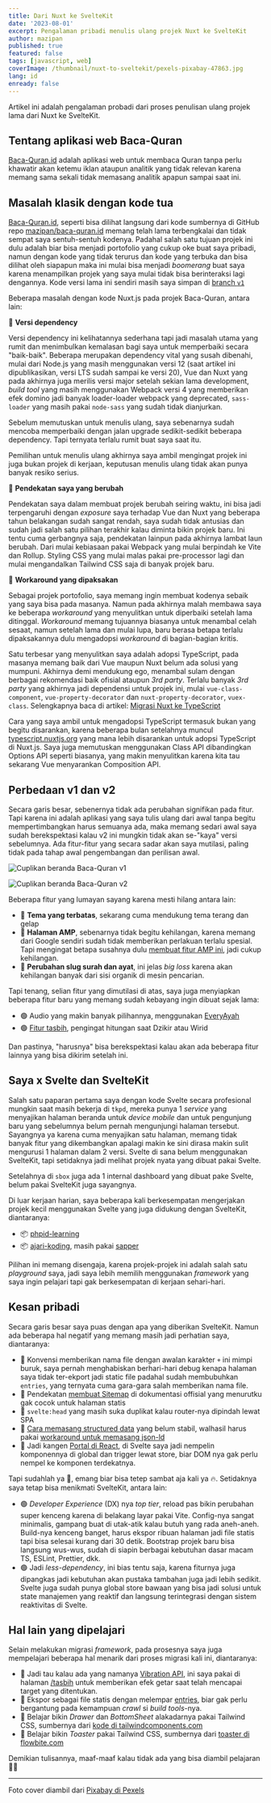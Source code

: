 ```yaml
---
title: Dari Nuxt ke SvelteKit
date: '2023-08-01'
excerpt: Pengalaman pribadi menulis ulang projek Nuxt ke SvelteKit
author: mazipan
published: true
featured: false
tags: [javascript, web]
coverImage: /thumbnail/nuxt-to-sveltekit/pexels-pixabay-47863.jpg
lang: id
enready: false
---
```


Artikel ini adalah pengalaman probadi dari proses penulisan ulang projek lama dari Nuxt ke SvelteKit.

## Tentang aplikasi web Baca-Quran

[Baca-Quran.id](https://www.baca-quran.id/) adalah aplikasi web untuk membaca Quran tanpa perlu khawatir akan ketemu iklan ataupun analitik yang tidak relevan karena memang sama sekali tidak memasang analitik apapun sampai saat ini.

## Masalah klasik dengan kode tua

[Baca-Quran.id](https://www.baca-quran.id/), seperti bisa dilihat langsung dari kode sumbernya di GitHub repo [mazipan/baca-quran.id](https://github.com/mazipan/baca-quran.id) memang telah lama terbengkalai dan tidak sempat saya sentuh-sentuh kodenya. Padahal salah satu tujuan projek ini dulu adalah biar bisa menjadi portofolio yang cukup oke buat saya pribadi, namun dengan kode yang tidak terurus dan kode yang terbuka dan bisa dilihat oleh siapapun maka ini mulai bisa menjadi *boomerang* buat saya karena menampilkan projek yang saya mulai tidak bisa berinteraksi lagi dengannya. Kode versi lama ini sendiri masih saya simpan di [branch `v1`](https://github.com/mazipan/baca-quran.id/tree/v1)

Beberapa masalah dengan kode Nuxt.js pada projek Baca-Quran, antara lain:

🔸 **Versi dependency**

Versi dependency ini kelihatannya sederhana tapi jadi masalah utama yang rumit dan menimbulkan kemalasan bagi saya untuk memperbaiki secara "baik-baik". Beberapa merupakan dependency vital yang susah dibenahi, mulai dari Node.js yang masih menggunakan versi 12 (saat artikel ini dipublikasikan, versi LTS sudah sampai ke versi 20), Vue dan Nuxt yang pada akhirnya juga merilis versi major setelah sekian lama development, *build tool* yang masih menggunakan Webpack versi 4 yang memberikan efek domino jadi banyak loader-loader webpack yang deprecated, `sass-loader` yang masih pakai `node-sass` yang sudah tidak dianjurkan.

Sebelum memutuskan untuk menulis ulang, saya sebenarnya sudah mencoba memperbaiki dengan jalan upgrade sedikit-sedikit beberapa dependency. Tapi ternyata terlalu rumit buat saya saat itu.

Pemilihan untuk menulis ulang akhirnya saya ambil mengingat projek ini juga bukan projek di kerjaan, keputusan menulis ulang tidak akan punya banyak resiko serius.

🔸 **Pendekatan saya yang berubah**

Pendekatan saya dalam membuat projek berubah seiring waktu, ini bisa jadi terpengaruhi dengan *exposure* saya terhadap Vue dan Nuxt yang beberapa tahun belakangan sudah sangat rendah, saya sudah tidak antusias dan sudah jadi salah satu pilihan terakhir kalau diminta bikin projek baru. Ini tentu cuma gerbangnya saja, pendekatan lainpun pada akhirnya lambat laun berubah. Dari mulai kebiasaan pakai Webpack yang mulai berpindah ke Vite dan Rollup. Styling CSS yang mulai malas pakai pre-processor lagi dan mulai mengandalkan Tailwind CSS saja di banyak projek baru.

🔸 **Workaround yang dipaksakan**

Sebagai projek portofolio, saya memang ingin membuat kodenya sebaik yang saya bisa pada masanya. Namun pada akhirnya malah membawa saya ke beberapa *workaround* yang menyulitkan untuk diperbaiki setelah lama ditinggal. *Workaround* memang tujuannya biasanya untuk menambal celah sesaat, namun setelah lama dan mulai lupa, baru berasa betapa terlalu dipaksakannya dulu mengadopsi *workaround* di bagian-bagian kritis.

Satu terbesar yang menyulitkan saya adalah adopsi TypeScript, pada masanya memang baik dari Vue maupun Nuxt belum ada solusi yang mumpuni. Akhirnya demi mendukung ego, menambal sulam dengan berbagai rekomendasi baik ofisial ataupun *3rd party*. Terlalu banyak *3rd party* yang akhirnya jadi dependensi untuk projek ini, mulai `vue-class-component`, `vue-property-decorator` dan `nuxt-property-decorator`, `vuex-class`. Selengkapnya baca di artikel: [Migrasi Nuxt ke TypeScript](/migrate-nuxt-to-typescript)

Cara yang saya ambil untuk mengadopsi TypeScript termasuk bukan yang begitu disarankan, karena beberapa bulan setelahnya muncul [typescript.nuxtjs.org](https://typescript.nuxtjs.org/) yang mana lebih disarankan untuk adopsi TypeScript di Nuxt.js. Saya juga memutuskan menggunakan Class API dibandingkan Options API seperti biasanya, yang makin menyulitkan karena kita tau sekarang Vue menyarankan Composition API.

## Perbedaan v1 dan v2

Secara garis besar, sebenernya tidak ada perubahan signifikan pada fitur. Tapi karena ini adalah aplikasi yang saya tulis ulang dari awal tanpa begitu mempertimbangkan harus semuanya ada, maka memang sedari awal saya sudah berekspektasi kalau v2 ini mungkin tidak akan se-"kaya" versi sebelumnya. Ada fitur-fitur yang secara sadar akan saya mutilasi, paling tidak pada tahap awal pengembangan dan perilisan awal.

![Cuplikan beranda Baca-Quran v1](/thumbnail/nuxt-to-sveltekit/baca-quran-v1.png)

![Cuplikan beranda Baca-Quran v2](/thumbnail/nuxt-to-sveltekit/baca-quran-v2.png)

Beberapa fitur yang lumayan sayang karena mesti hilang antara lain:

- 🔴 **Tema yang terbatas**, sekarang cuma mendukung tema terang dan gelap
- 🔴 **Halaman AMP**, sebenarnya tidak begitu kehilangan, karena memang dari Google sendiri sudah tidak memberikan perlakuan terlalu spesial. Tapi mengingat betapa susahnya dulu [membuat fitur AMP ini](https://mazipan.space/generate-amp-pages-in-nuxtjs), jadi cukup kehilangan.
- 🔴 **Perubahan slug surah dan ayat**, ini jelas *big loss* karena akan kehilangan banyak dari sisi organik di mesin pencarian.

Tapi tenang, selian fitur yang dimutilasi di atas, saya juga menyiapkan beberapa fitur baru yang memang sudah kebayang ingin dibuat sejak lama:

- 🟢 Audio yang makin banyak pilihannya, menggunakan [EveryAyah](https://everyayah.com/)
- 🟢 [Fitur tasbih](https://www.baca-quran.id/tasbih/), pengingat hitungan saat Dzikir atau Wirid

Dan pastinya, "harusnya" bisa berekspektasi kalau akan ada beberapa fitur lainnya yang bisa dikirim setelah ini.

## Saya x Svelte dan SvelteKit

Salah satu paparan pertama saya dengan kode Svelte secara profesional mungkin saat masih bekerja di `tkpd`, mereka punya 1 *service* yang menyajikan halaman beranda untuk *device mobile* dan untuk pengunjung baru yang sebelumnya belum pernah mengunjungi halaman tersebut. Sayangnya ya karena cuma menyajikan satu halaman, memang tidak banyak fitur yang dikembangkan apalagi makin ke sini dirasa makin sulit mengurusi 1 halaman dalam 2 versi. Svelte di sana belum menggunakan SvelteKit, tapi setidaknya jadi melihat projek nyata yang dibuat pakai Svelte.

Setelahnya di `sbox` juga ada 1 internal dashboard yang dibuat pake Svelte, belum pakai SvelteKit juga sayangnya.

Di luar kerjaan harian, saya beberapa kali berkesempatan mengerjakan projek kecil menggunakan Svelte yang juga didukung dengan SvelteKit, diantaranya:

- 📦 [phpid-learning](https://github.com/phpid-jakarta/phpid-learning)
- 📦 [ajari-koding](https://github.com/phpid-jakarta/ajari-koding), masih pakai [sapper](https://sapper.svelte.dev/)

Pilihan ini memang disengaja, karena projek-projek ini adalah salah satu *playground* saya, jadi saya lebih memilih menggunakan *framework* yang saya ingin pelajari tapi gak berkesempatan di kerjaan sehari-hari.

## Kesan pribadi

Secara garis besar saya puas dengan apa yang diberikan SvelteKit. Namun ada beberapa hal negatif yang memang masih jadi perhatian saya, diantaranya:

- 🔴 Konvensi memberikan nama file dengan awalan karakter `+` ini mimpi buruk, saya pernah menghabiskan berhari-hari debug kenapa halaman saya tidak ter-ekport jadi static file padahal sudah membubuhkan `entries`, yang ternyata cuma gara-gara salah memberikan nama file.
- 🔴 Pendekatan [membuat Sitemap](https://kit.svelte.dev/docs/seo#manual-setup-sitemaps) di dokumentasi offisial yang menurutku gak cocok untuk halaman statis
- 🔴 `svelte:head` yang masih suka duplikat kalau router-nya dipindah lewat SPA
- 🔴 [Cara memasang structured data](https://kit.svelte.dev/docs/seo#manual-setup-structured-data) yang belum stabil, walhasil harus pakai [workaround untuk memasang json-ld](https://navillus.dev/blog/json-ld-in-sveltekit)
- 🔴 Jadi kangen [Portal di React](https://react.dev/reference/react-dom/createPortal#rendering-a-modal-dialog-with-a-portal), di Svelte saya jadi nempelin komponennya di global dan trigger lewat store, biar DOM nya gak perlu nempel ke komponen terdekatnya.

Tapi sudahlah ya 🥹, emang biar bisa tetep sambat aja kali ya 🔥. Setidaknya saya tetap bisa menikmati SvelteKit, antara lain:

- 🟢 *Developer Experience* (DX) nya *top tier*, reload pas bikin perubahan super kenceng karena di belakang layar pakai Vite. Config-nya sangat minimalis, gampang buat di utak-atik kalau butuh yang rada aneh-aneh. Build-nya kenceng banget, harus ekspor ribuan halaman jadi file statis tapi bisa selesai kurang dari 30 detik. Bootstrap projek baru bisa langsung wus-wus, sudah di siapin berbagai kebutuhan dasar macam TS, ESLint, Prettier, dkk.
- 🟢 Jadi *less-dependency*, ini bias tentu saja, karena fiturnya juga dipangkas jadi kebutuhan akan pustaka tambahan juga jadi lebih sedikit. Svelte juga sudah punya global store bawaan yang bisa jadi solusi untuk state manajemen yang reaktif dan langsung terintegrasi dengan sistem reaktivitas di Svelte.

## Hal lain yang dipelajari

Selain melakukan migrasi *framework*, pada prosesnya saya juga mempelajari beberapa hal menarik dari proses migrasi kali ini, diantaranya:

- 🎉 Jadi tau kalau ada yang namanya [Vibration API](https://developer.mozilla.org/en-US/docs/Web/API/Vibration_API), ini saya pakai di halaman [/tasbih](https://www.baca-quran.id/tasbih/) untuk memberikan efek getar saat telah mencapai target yang ditentukan.
- 🎉 Ekspor sebagai file statis dengan melempar [entries](https://kit.svelte.dev/docs/page-options#entries), biar gak perlu bergantung pada kemampuan *crawl* si *build tools*-nya.
- 🎉 Belajar bikin *Drawer* dan *BottomSheet* alakadarnya pakai Tailwind CSS, sumbernya dari [kode di tailwindcomponents.com](https://tailwindcomponents.com/component/animated-drawer-without-js)
- 🎉 Belajar bikin *Toaster* pakai Tailwind CSS, sumbernya dari [toaster di flowbite.com](https://flowbite.com/docs/components/toast/)

Demikian tulisannya, maaf-maaf kalau tidak ada yang bisa diambil pelajaran 🙏😂

---

Foto cover diambil dari [Pixabay di Pexels](https://www.pexels.com/id-id/foto/petugas-pemadam-kebakaran-menyemprotkan-kendaraan-yang-menyala-47863/)
